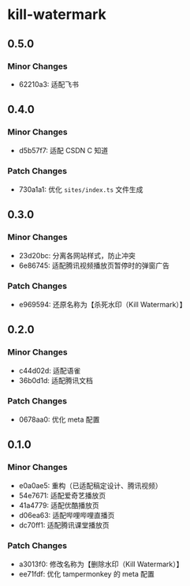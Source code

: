 # kill-watermark

## 0.5.0

### Minor Changes

- 62210a3: 适配飞书

## 0.4.0

### Minor Changes

- d5b57f7: 适配 CSDN C 知道

### Patch Changes

- 730a1a1: 优化 `sites/index.ts` 文件生成

## 0.3.0

### Minor Changes

- 23d20bc: 分离各网站样式，防止冲突
- 6e86745: 适配腾讯视频播放页暂停时的弹窗广告

### Patch Changes

- e969594: 还原名称为【杀死水印（Kill Watermark）】

## 0.2.0

### Minor Changes

- c44d02d: 适配语雀
- 36b0d1d: 适配腾讯文档

### Patch Changes

- 0678aa0: 优化 meta 配置

## 0.1.0

### Minor Changes

- e0a0ae5: 重构（已适配稿定设计、腾讯视频）
- 54e7671: 适配爱奇艺播放页
- 41a4779: 适配优酷播放页
- d06ea63: 适配哔哩哔哩直播页
- dc70ff1: 适配腾讯课堂播放页

### Patch Changes

- a3013f0: 修改名称为【删除水印（Kill Watermark）】
- ee71fdf: 优化 tampermonkey 的 meta 配置
